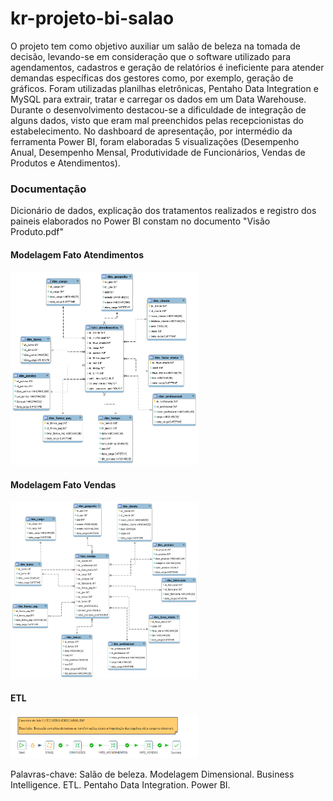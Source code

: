 # kr-projeto-bi-salao
O projeto tem como objetivo auxiliar um salão de beleza na tomada de decisão, levando-se em consideração que o software utilizado para agendamentos, cadastros e geração de relatórios é ineficiente para atender demandas específicas dos gestores como, por exemplo, geração de gráficos. Foram utilizadas planilhas eletrônicas, Pentaho Data Integration e MySQL para extrair, tratar e carregar os dados em um Data Warehouse. Durante o desenvolvimento destacou-se a dificuldade de integração de alguns dados, visto que eram mal preenchidos pelas
recepcionistas do estabelecimento. No dashboard de apresentação, por intermédio da ferramenta Power BI, foram elaboradas 5 visualizações (Desempenho Anual, Desempenho Mensal, Produtividade de Funcionários, Vendas de Produtos e Atendimentos).

### Documentação

Dicionário de dados, explicação dos tratamentos realizados e registro dos paineis elaborados no Power BI constam no documento "Visão Produto.pdf"

#### Modelagem Fato Atendimentos

<img src="Modelagem/dw_salao_fato_atendimentos.png" alt="Descrição" width="300">

#### Modelagem Fato Vendas

<img src="Modelagem/dw_salao_fato_vendas.png" alt="Descrição" width="300">


#### ETL

<img src="ETL/IMAGENS_JOBS/CARGA_DW.png" alt="Descrição" width="300">




Palavras-chave: Salão de beleza. Modelagem Dimensional. Business Intelligence. ETL. Pentaho Data Integration. Power BI.

